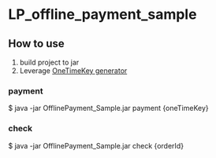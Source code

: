 # LP_offline_payment_sample

## How to use

1. build project to jar
2. Leverage [OneTimeKey generator](https://sandbox-web-pay.line.me/web/sandbox/payment/oneTimeKey?countryCode=TW&paymentMethod=card&point=20)

### payment
$ java -jar OfflinePayment_Sample.jar payment {oneTimeKey}

### check
$ java -jar OfflinePayment_Sample.jar check {orderId}
